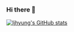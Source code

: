### Hi there 👋

<!--
**ljhyung/ljhyung** is a ✨ _special_ ✨ repository because its `README.md` (this file) appears on your GitHub profile.

Here are some ideas to get you started:

- 🔭 I’m currently working on ...
- 🌱 I’m currently learning ...
- 👯 I’m looking to collaborate on ...
- 🤔 I’m looking for help with ...
- 💬 Ask me about ...
- 📫 How to reach me: ...
- 😄 Pronouns: ...
- ⚡ Fun fact: ...
-->

[![ljhyung's GitHub stats](https://github-readme-stats.vercel.app/api?username=ljhyung&show_icons=true&theme=cobalt)](https://github.com/anuraghazra/github-readme-stats)
